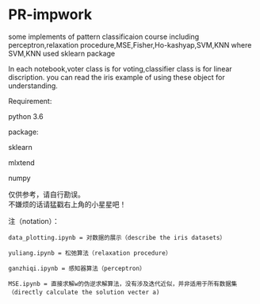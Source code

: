 # PR-impwork
some implements of pattern classificaion course including perceptron,relaxation procedure,MSE,Fisher,Ho-kashyap,SVM,KNN
where SVM,KNN used sklearn package

In each notebook,voter class is for voting,classifier class is for linear discription.
you can read the iris example of using these object for understanding. 

Requirement:  

python 3.6  

package:  

sklearn  

mlxtend  

numpy  


仅供参考，请自行勘误。  
不嫌烦的话请猛戳右上角的小星星吧！

注（notation）：  

    data_plotting.ipynb = 对数据的展示（describe the iris datasets）  
    
    yuliang.ipynb = 松弛算法（relaxation procedure）  
    
    ganzhiqi.ipynb = 感知器算法（perceptron）  
    
    MSE.ipynb = 直接求解w的伪逆求解算法，没有涉及迭代近似，并非适用于所有数据集 （directly calculate the solution vecter a)
    
